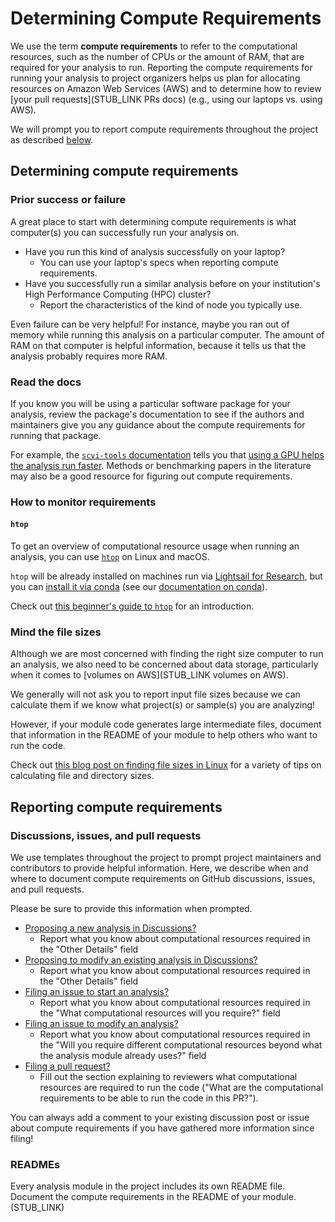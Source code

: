 # Determining Compute Requirements

We use the term **compute requirements** to refer to the computational resources, such as the number of CPUs or the amount of RAM, that are required for your analysis to run.
Reporting the compute requirements for running your analysis to project organizers helps us plan for allocating resources on Amazon Web Services (AWS) and to determine how to review [your pull requests](STUB_LINK PRs docs) (e.g., using our laptops vs. using AWS).

We will prompt you to report compute requirements throughout the project as described [below](#reporting-compute-requirements).

## Determining compute requirements

### Prior success or failure

A great place to start with determining compute requirements is what computer(s) you can successfully run your analysis on.

* Have you run this kind of analysis successfully on your laptop?
  * You can use your laptop's specs when reporting compute requirements.
* Have you successfully run a similar analysis before on your institution's High Performance Computing (HPC) cluster?
  * Report the characteristics of the kind of node you typically use.

Even failure can be very helpful!
For instance, maybe you ran out of memory while running this analysis on a particular computer.
The amount of RAM on that computer is helpful information, because it tells us that the analysis probably requires more RAM.

### Read the docs

If you know you will be using a particular software package for your analysis, review the package's documentation to see if the authors and maintainers give you any guidance about the compute requirements for running that package.

For example, the [`scvi-tools` documentation](https://docs.scvi-tools.org/en/stable/index.html) tells you that [using a GPU helps the analysis run faster](https://docs.scvi-tools.org/en/stable/installation.html#gpu).
Methods or benchmarking papers in the literature may also be a good resource for figuring out compute requirements.

### How to monitor requirements

#### `htop`

To get an overview of computational resource usage when running an analysis, you can use [`htop`](https://htop.dev/) on Linux and macOS.

`htop` will be already installed on machines run via [Lightsail for Research](STUB_LINK), but you can [install it via conda](https://anaconda.org/conda-forge/htop) (see our [documentation on conda](software-requirements.md#adding-software-to-the-environment-and-tracking-installed-software)).

Check out [this beginner's guide to `htop`](https://spin.atomicobject.com/htop-guide/) for an introduction.

### Mind the file sizes

Although we are most concerned with finding the right size computer to run an analysis, we also need to be concerned about data storage, particularly when it comes to [volumes on AWS](STUB_LINK volumes on AWS).

We generally will not ask you to report input file sizes because we can calculate them if we know what project(s) or sample(s) you are analyzing!

However, if your module code generates large intermediate files, document that information in the README of your module to help others who want to run the code.

Check out [this blog post on finding file sizes in Linux](https://monovm.com/blog/how-to-find-the-file-size-in-linux/) for a variety of tips on calculating file and directory sizes.

## Reporting compute requirements

### Discussions, issues, and pull requests

We use templates throughout the project to prompt project maintainers and contributors to provide helpful information.
Here, we describe when and where to document compute requirements on GitHub discussions, issues, and pull requests.

Please be sure to provide this information when prompted.

* [Proposing a new analysis in Discussions?](https://github.com/AlexsLemonade/OpenScPCA-analysis/discussions/new?category=propose-a-new-analysis)
  * Report what you know about computational resources required in the "Other Details" field
* [Proposing to modify an existing analysis in Discussions?](https://github.com/AlexsLemonade/OpenScPCA-analysis/discussions/new?category=modify-an-existing-analysis)
  * Report what you know about computational resources required in the "Other Details" field
* [Filing an issue to start an analysis?](STUB_LINK)
  * Report what you know about computational resources required in the "What computational resources will you require?" field
* [Filing an issue to modify an analysis?](STUB_LINK)
  * Report what you know about computational resources required in the "Will you require different computational resources beyond what the analysis module already uses?" field
* [Filing a pull request?](STUB_LINK)
  * Fill out the section explaining to reviewers what computational resources are required to run the code ("What are the computational requirements to be able to run the code in this PR?").

You can always add a comment to your existing discussion post or issue about compute requirements if you have gathered more information since filing!

### READMEs

Every analysis module in the project includes its own README file.
Document the compute requirements in the README of your module. (STUB_LINK)
